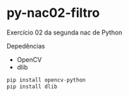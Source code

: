# py-nac02-filtro
 Exercício 02 da segunda nac de Python
 
 
 Depedências
 * OpenCV
 * dlib

```python
pip install opencv-python
pip install dlib
```
